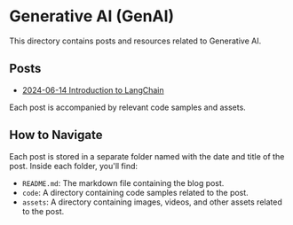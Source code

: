 # Generative AI (GenAI)

This directory contains posts and resources related to Generative AI.

## Posts

- [2024-06-14 Introduction to LangChain](yyyy-mm-dd-post-title-1/README.md)

Each post is accompanied by relevant code samples and assets.

## How to Navigate

Each post is stored in a separate folder named with the date and title of the post. Inside each folder, you'll find:

- `README.md`: The markdown file containing the blog post.
- `code`: A directory containing code samples related to the post.
- `assets`: A directory containing images, videos, and other assets related to the post.
